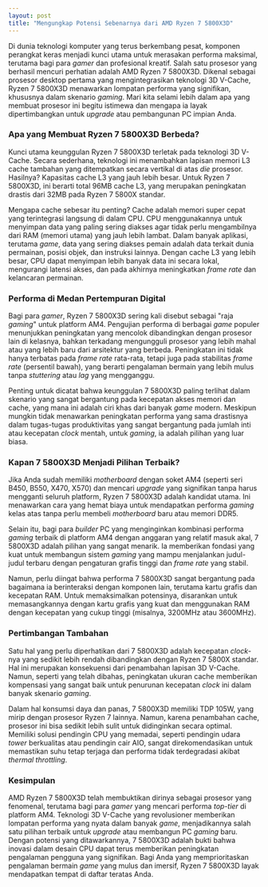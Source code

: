 ```yaml
---
layout: post
title: "Mengungkap Potensi Sebenarnya dari AMD Ryzen 7 5800X3D"
---
```


Di dunia teknologi komputer yang terus berkembang pesat, komponen perangkat keras menjadi kunci utama untuk merasakan performa maksimal, terutama bagi para *gamer* dan profesional kreatif. Salah satu prosesor yang berhasil mencuri perhatian adalah AMD Ryzen 7 5800X3D. Dikenal sebagai prosesor desktop pertama yang mengintegrasikan teknologi 3D V-Cache, Ryzen 7 5800X3D menawarkan lompatan performa yang signifikan, khususnya dalam skenario *gaming*. Mari kita selami lebih dalam apa yang membuat prosesor ini begitu istimewa dan mengapa ia layak dipertimbangkan untuk *upgrade* atau pembangunan PC impian Anda.

### Apa yang Membuat Ryzen 7 5800X3D Berbeda?

Kunci utama keunggulan Ryzen 7 5800X3D terletak pada teknologi 3D V-Cache. Secara sederhana, teknologi ini menambahkan lapisan memori L3 cache tambahan yang ditempatkan secara vertikal di atas *die* prosesor. Hasilnya? Kapasitas cache L3 yang jauh lebih besar. Untuk Ryzen 7 5800X3D, ini berarti total 96MB cache L3, yang merupakan peningkatan drastis dari 32MB pada Ryzen 7 5800X standar.

Mengapa cache sebesar itu penting? Cache adalah memori super cepat yang terintegrasi langsung di dalam CPU. CPU menggunakannya untuk menyimpan data yang paling sering diakses agar tidak perlu mengambilnya dari RAM (memori utama) yang jauh lebih lambat. Dalam banyak aplikasi, terutama *game*, data yang sering diakses pemain adalah data terkait dunia permainan, posisi objek, dan instruksi lainnya. Dengan cache L3 yang lebih besar, CPU dapat menyimpan lebih banyak data ini secara lokal, mengurangi latensi akses, dan pada akhirnya meningkatkan *frame rate* dan kelancaran permainan.

### Performa di Medan Pertempuran Digital

Bagi para *gamer*, Ryzen 7 5800X3D sering kali disebut sebagai "raja *gaming*" untuk platform AM4. Pengujian performa di berbagai *game* populer menunjukkan peningkatan yang mencolok dibandingkan dengan prosesor lain di kelasnya, bahkan terkadang mengungguli prosesor yang lebih mahal atau yang lebih baru dari arsitektur yang berbeda. Peningkatan ini tidak hanya terbatas pada *frame rate* rata-rata, tetapi juga pada stabilitas *frame rate* (persentil bawah), yang berarti pengalaman bermain yang lebih mulus tanpa *stuttering* atau *lag* yang mengganggu.

Penting untuk dicatat bahwa keunggulan 7 5800X3D paling terlihat dalam skenario yang sangat bergantung pada kecepatan akses memori dan cache, yang mana ini adalah ciri khas dari banyak *game* modern. Meskipun mungkin tidak menawarkan peningkatan performa yang sama drastisnya dalam tugas-tugas produktivitas yang sangat bergantung pada jumlah inti atau kecepatan *clock* mentah, untuk *gaming*, ia adalah pilihan yang luar biasa.

### Kapan 7 5800X3D Menjadi Pilihan Terbaik?

Jika Anda sudah memiliki *motherboard* dengan soket AM4 (seperti seri B450, B550, X470, X570) dan mencari *upgrade* yang signifikan tanpa harus mengganti seluruh platform, Ryzen 7 5800X3D adalah kandidat utama. Ini menawarkan cara yang hemat biaya untuk mendapatkan performa *gaming* kelas atas tanpa perlu membeli *motherboard* baru atau memori DDR5.

Selain itu, bagi para *builder* PC yang menginginkan kombinasi performa *gaming* terbaik di platform AM4 dengan anggaran yang relatif masuk akal, 7 5800X3D adalah pilihan yang sangat menarik. Ia memberikan fondasi yang kuat untuk membangun sistem *gaming* yang mampu menjalankan judul-judul terbaru dengan pengaturan grafis tinggi dan *frame rate* yang stabil.

Namun, perlu diingat bahwa performa 7 5800X3D sangat bergantung pada bagaimana ia berinteraksi dengan komponen lain, terutama kartu grafis dan kecepatan RAM. Untuk memaksimalkan potensinya, disarankan untuk memasangkannya dengan kartu grafis yang kuat dan menggunakan RAM dengan kecepatan yang cukup tinggi (misalnya, 3200MHz atau 3600MHz).

### Pertimbangan Tambahan

Satu hal yang perlu diperhatikan dari 7 5800X3D adalah kecepatan *clock*-nya yang sedikit lebih rendah dibandingkan dengan Ryzen 7 5800X standar. Hal ini merupakan konsekuensi dari penambahan lapisan 3D V-Cache. Namun, seperti yang telah dibahas, peningkatan ukuran cache memberikan kompensasi yang sangat baik untuk penurunan kecepatan *clock* ini dalam banyak skenario *gaming*.

Dalam hal konsumsi daya dan panas, 7 5800X3D memiliki TDP 105W, yang mirip dengan prosesor Ryzen 7 lainnya. Namun, karena penambahan cache, prosesor ini bisa sedikit lebih sulit untuk didinginkan secara optimal. Memiliki solusi pendingin CPU yang memadai, seperti pendingin udara *tower* berkualitas atau pendingin cair AIO, sangat direkomendasikan untuk memastikan suhu tetap terjaga dan performa tidak terdegradasi akibat *thermal throttling*.

### Kesimpulan

AMD Ryzen 7 5800X3D telah membuktikan dirinya sebagai prosesor yang fenomenal, terutama bagi para *gamer* yang mencari performa *top-tier* di platform AM4. Teknologi 3D V-Cache yang revolusioner memberikan lompatan performa yang nyata dalam banyak *game*, menjadikannya salah satu pilihan terbaik untuk *upgrade* atau membangun PC *gaming* baru. Dengan potensi yang ditawarkannya, 7 5800X3D adalah bukti bahwa inovasi dalam desain CPU dapat terus memberikan peningkatan pengalaman pengguna yang signifikan. Bagi Anda yang memprioritaskan pengalaman bermain *game* yang mulus dan imersif, Ryzen 7 5800X3D layak mendapatkan tempat di daftar teratas Anda.
